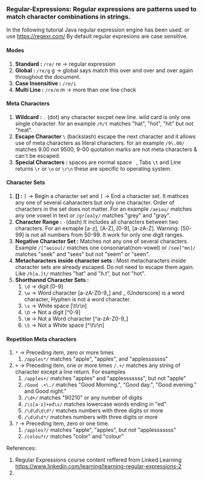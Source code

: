 ### Regular-Expressions: Regular expressions are patterns used to match character combinations in strings.
In the following tutorial Java regular expression engine has been used. or use https://regexr.com/
By default regular expresions are case sensitive.
#### Modes
1. **Standard :** `/re/` re -> regular expression
2. **Global :** `/re/g` g -> global says match this over and over and over again throughout the document.
3. **Case Insensitive :** `/re/i`
4. **Multi Line :** `/re/m` m -> more than one line check
#### Meta Characters
1. **Wildcard :** `.` (dot) any character excpet new line. wild card is only one single character. for an example `/h/t` matches "hat", "hot", "hit" but not "heat".
2. **Escape Character** `\` (backslash) escape the next character and it allows use of meta characters as literal characters. for an example `/9\.00/` matches 9.00 not 9500, 9-00
quotation marks are not meta characters & can't be escaped.
3. **Special Characters :** spaces are normal space ` `, Tabs `\t` and Line returns `\r` or `\n` or `\r\n` these are specific to operating system.
#### Character Sets
1. **[] :**
`[` -> Begin a character set and `]` -> End a character set.
It mathces any one of several caharacters but only one character. Order of characters in the set does not matter. For an example `/aeiou/` matches any one vowel in text or `/gr[ea]y/` matches "grey" and "gray".
2. **Character Range :** `-`(dash) It includes all characters between two characters. For an exmaple [a-z], [A-Z], [0-9], [a-zA-Z].
Warning: [50-99] is not all numbers from 50-99. It work for only one digit ranges.
3. **Negative Character Set :** Matches not any one of several characters. Example `/[^aeiou]/` matches one consonanat(non-vowel) or `/see[^mn]/` matches "seek" and "sees" but not "seem" or "seen".
4. **Metacharacters inside character sets :** Most metacharacters inside character sets are already escaped. Do not need to escape them again. Like `/h[a.]t/` matches "hat" and "h.t", but not "hot".
5. **Shorthannd Character Sets :** 
   1. `\d` -> digit [0-9]
   2. `\w` -> Word character [a-zA-Z0-9_]  and _ (Underscore) is a word character, Hyphen is not a word character.
   3. `\s` -> White space [\t\r\n]
   4. `\D` -> Not a digit [^0-9]
   5. `\W` -> Not a Word character [^a-zA-Z0-9_]
   6. `\S` -> Not a White space [^\t\r\n]
   
#### Repetition Meta characters
1. `*` -> Preceding item, zero or more times
   1. `/apples*/` matches "apple", "apples", and "applesssssss"
2. `+` -> Preceding item, one or more times
`/.+/` matches any string of character except a line return. For  examples
   1. `/apples+/` matches "apples" and "applesssssss", but not "apple"
   2. `/Good .+\./` matches "Good Morning.", "Good day.", "Good evening." and Good night."
   3. `/\d+/` matches "90210" or any number of digits
   4. `/\s[a-z]+ed\s/` matches lowercase words ending in "ed"
   5. `/\d\d\d\d*/` matches numbers with three digits or  more
   6. `/\d\d\d*/` matches numbers with three digits or  more
3. `?` -> Preceding item, zero or one time.
   1. `/apples?/` matches "apple", "apples", but not "applesssssss"
   2. `/colou?r/` matches "color" and "colour"
   
References:
1. Regular Expressions course content reffered from Linked Learning
   https://www.linkedin.com/learning/learning-regular-expressions-2
2.


